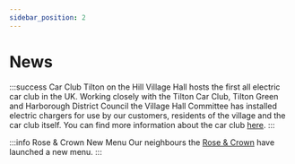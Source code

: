 ```yaml
---
sidebar_position: 2
---
```


# News

:::success Car Club
Tilton on the Hill Village Hall hosts the first all electric car club in the UK.
Working closely with the Tilton Car Club, Tilton Green and Harborough District Council the Village Hall Committee has installed electric chargers for use by our customers, residents of the village and the car club itself.
You can find more information about the car club [here](car-club).
:::

:::info Rose & Crown New Menu
Our neighbours the [Rose & Crown](https://www.facebook.com/roseandcrowntilton) have launched a new menu.
:::
